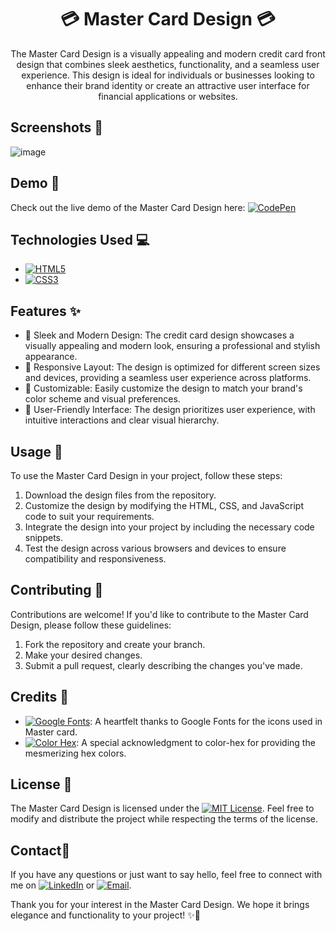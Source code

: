 <h1 align="center">
  💳 Master Card Design 💳
</h1>

<p align="center">
  The Master Card Design is a visually appealing and modern credit card front design that combines sleek aesthetics, functionality, and a seamless user experience. This design is ideal for individuals or businesses looking to enhance their brand identity or create an attractive user interface for financial applications or websites.
</p>

## Screenshots 📸

![image](https://github.com/ClassyJuhi/CSS-Design-Lab/assets/103419567/e6cea449-a004-4c19-a75c-bfc2d7b498ff)


## Demo 🚀

Check out the live demo of the Master Card Design here: [![CodePen](https://img.shields.io/badge/-CodePen-black?style=flat&logo=codepen&logoColor=white)](https://codepen.io/Classy_Juhi/pen/mdzNPPV)

## Technologies Used 💻


- [![HTML5](https://img.shields.io/badge/-HTML5-E34F26?style=flat&logo=html5&logoColor=white)]()
- [![CSS3](https://img.shields.io/badge/-CSS3-1572B6?style=flat&logo=css3&logoColor=white)]()


## Features ✨

- 💎 Sleek and Modern Design: The credit card design showcases a visually appealing and modern look, ensuring a professional and stylish appearance.
- 📱 Responsive Layout: The design is optimized for different screen sizes and devices, providing a seamless user experience across platforms.
- 🎨 Customizable: Easily customize the design to match your brand's color scheme and visual preferences.
- 🌟 User-Friendly Interface: The design prioritizes user experience, with intuitive interactions and clear visual hierarchy.

## Usage 📝

To use the Master Card Design in your project, follow these steps:

1. Download the design files from the repository.
2. Customize the design by modifying the HTML, CSS, and JavaScript code to suit your requirements.
3. Integrate the design into your project by including the necessary code snippets.
4. Test the design across various browsers and devices to ensure compatibility and responsiveness.

## Contributing 🤝

Contributions are welcome! If you'd like to contribute to the Master Card Design, please follow these guidelines:

1. Fork the repository and create your branch.
2. Make your desired changes.
3. Submit a pull request, clearly describing the changes you've made.

## Credits 🙏

- [![Google Fonts](https://img.shields.io/badge/Google%20Fonts-4285F4?style=flat&logo=google%20fonts&logoColor=white)](https://fonts.google.com/icons): A heartfelt thanks to Google Fonts for the icons used in Master card.
- [![Color Hex](https://img.shields.io/badge/Color%20Hex-000000?style=flat&logo=color-hex&logoColor=white)](https://www.color-hex.com/): A special acknowledgment to color-hex for providing the mesmerizing hex colors.


## License 📄

The Master Card Design is licensed under the [![MIT License](https://img.shields.io/badge/License-MIT-yellow.svg)](LICENSE). Feel free to modify and distribute the project while respecting the terms of the license.

## Contact📧

If you have any questions or just want to say hello, feel free to connect with me on [![LinkedIn](https://img.shields.io/badge/-LinkedIn-blue.svg?style=flat&logo=linkedin&logoColor=white)](https://www.linkedin.com/in/classy-juhi/) or [![Email](https://img.shields.io/badge/-Email-D14836?style=flat&logo=gmail&logoColor=white)](mailto:classyjuhi@gmail.com).

Thank you for your interest in the Master Card Design. We hope it brings elegance and functionality to your project! ✨🌟
